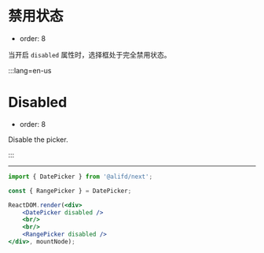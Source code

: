 # 禁用状态

- order: 8

当开启 `disabled` 属性时，选择框处于完全禁用状态。

:::lang=en-us
# Disabled

- order: 8

Disable the picker.

:::

---


````jsx
import { DatePicker } from '@alifd/next';

const { RangePicker } = DatePicker;

ReactDOM.render(<div>
    <DatePicker disabled />
    <br/>
    <br/>
    <RangePicker disabled />
</div>, mountNode);
````

